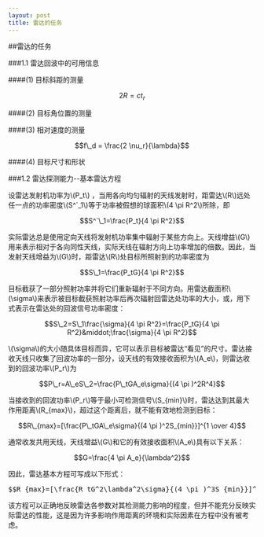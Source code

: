```yaml
---
layout: post
title: 雷达的任务
---
```


##雷达的任务

###1.1 雷达回波中的可用信息

####(1) 目标斜距的测量

$$2R=ct_r$$

####(2) 目标角位置的测量

####(3) 相对速度的测量

$$f\_d = \frac{2 \nu_r}{\lambda}$$

####(4) 目标尺寸和形状

###1.2 雷达探测能力--基本雷达方程

设雷达发射机功率为\\(P\_t\\) ，当用各向均匀辐射的天线发射时，距雷达\\(R\\)远处任一点的功率密度\\(S^`_1\\)等于功率被假想的球面积\\(4 \pi R^2\\)所除，即

$$S^`\_1=\frac{P_t}{4 \pi R^2}$$

实际雷达总是使用定向天线将发射机功率集中辐射于某些方向上。天线增益\\(G\\)用来表示相对于各向同性天线，实际天线在辐射方向上功率增加的倍数。因此，当发射天线增益为\\(G\\)时，距雷达\\(R\\)处目标所照射到的功率密度为

$$S\_1=\frac{P_tG}{4 \pi R^2}$$

目标截获了一部分照射功率并将它们重新辐射于不同方向。用雷达截面积\\(\sigma\\)来表示被目标截获照射功率后再次辐射回雷达处功率的大小，或，用下式表示在雷达处的回波信号功率密度：

$$S\_2=S\_1\frac{\sigma}{4 \pi R^2}=\frac{P_tG}{4 \pi R^2}&middot;\frac{\sigma}{4 \pi R^2}$$

\\(\sigma\\)的大小随具体目标而异，它可以表示目标被雷达“看见”的尺寸。雷达接收天线只收集了回波功率的一部分，设天线的有效接收面积为\\(A\_e\\)，则雷达收到的回波功率\\(P_r\\)为

$$P\_r=A\_eS\_2=\frac{P\_tGA_e\sigma}{(4 \pi )^2R^4}$$

当接收到的回波功率\\(P\_r\\)等于最小可检测信号\\(S\_{min}\\)时，雷达达到其最大作用距离\\(R_{max}\\)，超过这个距离后，就不能有效地检测到目标：

$$R\_{max}=[\frac{P\_tGA\_e\sigma}{(4 \pi )^2S_{min}}]^{1 \over 4}$$

通常收发共用天线，天线增益\\(G\\)和它的有效接收面积\\(A_e\\)具有以下关系：

$$G=\frac{4 \pi A_e}{\lambda^2}$$

因此，雷达基本方程可写成以下形式：

<pre>$$R_{max}=[\frac{R_tG^2\lambda^2\sigma}{(4 \pi )^3S_{min}}]^{1 \over 4}=[\frac{P_1A^2_e\sigma}{4 \pi \lambda^2S_{min}}]^{1 \over 4}$$</pre>

该方程可以正确地反映雷达各参数对其检测能力影响的程度，但并不能充分反映实际雷达的性能，这是因为许多影响作用距离的环境和实际因素在方程中没有被考虑。
